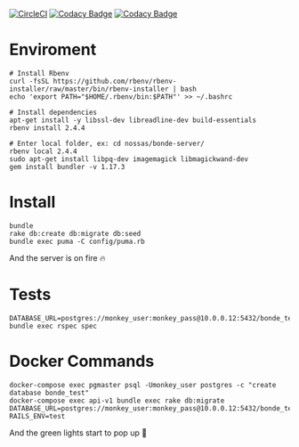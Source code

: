 [![CircleCI](https://circleci.com/gh/ourcities/hub-api.svg?style=svg&circle-token=2a4587154e7472e2ac2b77cc3a9f6f7e663035e0)](https://circleci.com/gh/ourcities/hub-api)
[![Codacy Badge](https://api.codacy.com/project/badge/Grade/1ea2ae75822243f49f0a180e0eb286c7)](https://www.codacy.com/app/Nossas/bonde-server?utm_source=github.com&amp;utm_medium=referral&amp;utm_content=nossas/bonde-server&amp;utm_campaign=Badge_Grade)
[![Codacy Badge](https://api.codacy.com/project/badge/Coverage/1ea2ae75822243f49f0a180e0eb286c7)](https://www.codacy.com/app/Nossas/bonde-server?utm_source=github.com&utm_medium=referral&utm_content=nossas/bonde-server&utm_campaign=Badge_Coverage)

# Enviroment

```
# Install Rbenv
curl -fsSL https://github.com/rbenv/rbenv-installer/raw/master/bin/rbenv-installer | bash
echo 'export PATH="$HOME/.rbenv/bin:$PATH"' >> ~/.bashrc

# Install dependencies
apt-get install -y libssl-dev libreadline-dev build-essentials
rbenv install 2.4.4

# Enter local folder, ex: cd nossas/bonde-server/
rbenv local 2.4.4
sudo apt-get install libpq-dev imagemagick libmagickwand-dev
gem install bundler -v 1.17.3
```

# Install
```
bundle
rake db:create db:migrate db:seed
bundle exec puma -C config/puma.rb
```
And the server is on fire :fire:

# Tests
```
DATABASE_URL=postgres://monkey_user:monkey_pass@10.0.0.12:5432/bonde_test bundle exec rspec spec
```

# Docker Commands

```
docker-compose exec pgmaster psql -Umonkey_user postgres -c "create database bonde_test"
docker-compose exec api-v1 bundle exec rake db:migrate DATABASE_URL=postgres://monkey_user:monkey_pass@10.0.0.12:5432/bonde_test RAILS_ENV=test 

```

And the green lights start to pop up :green_heart:
